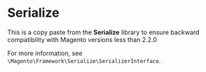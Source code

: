 # Serialize

This is a copy paste from the **Serialize** library to ensure backward compatibility with Magento versions less than 2.2.0

For more information, see `\Magento\Framework\Serialize\SerializerInterface`.
